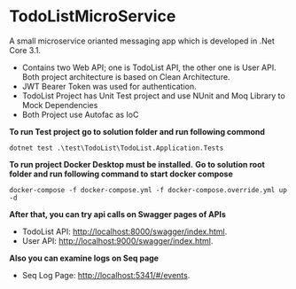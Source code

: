 # TodoListMicroService
A small microservice orianted messaging app which is developed in .Net Core 3.1.
- Contains two Web API; one is TodoList API, the other one is User API. Both project architecture is based on Clean Architecture.
- JWT Bearer Token was used for authentication.
- TodoList Project has Unit Test project and use NUnit and Moq Library to Mock Dependencies
- Both Project use Autofac as IoC

**To run Test project go to solution folder and run following commond**
```
dotnet test .\test\TodoList\TodoList.Application.Tests
```

**To run project Docker Desktop must be installed.**
**Go to solution root folder and run following command to start docker compose**
```
docker-compose -f docker-compose.yml -f docker-compose.override.yml up -d
```
**After that, you can try api calls on Swagger pages of APIs**

- TodoList API: [http://localhost:8000/swagger/index.html](http://localhost:8000/swagger/index.html).
- User API: [http://localhost:9000/swagger/index.html](http://localhost:9000/swagger/index.html).

**Also you can examine logs on Seq page**
- Seq Log Page: [http://localhost:5341/#/events](http://localhost:5341/#/events).
